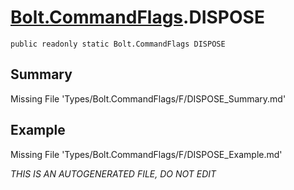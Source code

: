 # [Bolt.CommandFlags](Types/Bolt.CommandFlags.md).DISPOSE
`public readonly static Bolt.CommandFlags DISPOSE`
## Summary
Missing File 'Types/Bolt.CommandFlags/F/DISPOSE_Summary.md'
## Example
Missing File 'Types/Bolt.CommandFlags/F/DISPOSE_Example.md'

*THIS IS AN AUTOGENERATED FILE, DO NOT EDIT*
